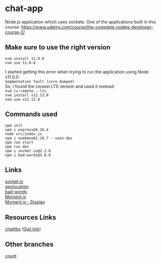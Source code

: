# chat-app
Node.js application which uses sockets. One of the applications built in this course: https://www.udemy.com/course/the-complete-nodejs-developer-course-2/  

## Make sure to use the right version

<code>nvm install 11.0.0</code>  
<code>nvm use 11.0.0</code>  

I started getting this error when trying to run the application using Node v11.0.0:  
<code>Segmentation fault (core dumped)</code>  
So, I found the closest LTS version and used it instead:  
<code>nvm ls-remote --lts</code>  
<code>nvm install v12.13.0</code>  
<code>nvm use v12.13.0</code>  

## Commands used
```
npm init
npm i express@4.16.4
node src/index.js
npm i nodemon@1.18.7 --save-dev
npm run start
npm run dev
npm i socket.io@2.2.0
npm i bad-words@3.0.0
```

## Links

[socket.io](https://socket.io/)  
[geolocation](https://developer.mozilla.org/en-US/docs/Web/API/Geolocation_API)  
[bad-words](https://www.npmjs.com/package/bad-words)  
[Moment.js](https://momentjs.com/)  
[Moment.js - Display](https://momentjs.com/docs/#/displaying/)  

## Resources Links

[chatlibs](http://links.mead.io/chatlibs) ([Gist link](https://gist.github.com/andrewjmead/3e3e310aea27f10f7f1ce506b39dfcbe))  

## Other branches

[count](https://github.com/brunosantanati/chat-app/tree/count)  